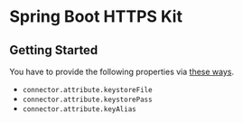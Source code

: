 Spring Boot HTTPS Kit
=====================

Getting Started
---------------

You have to provide the following properties via [these ways](http://docs.spring.io/spring-boot/docs/current-SNAPSHOT/reference/htmlsingle/#boot-features-external-config).

* `connector.attribute.keystoreFile`
* `connector.attribute.keystorePass`
* `connector.attribute.keyAlias`
